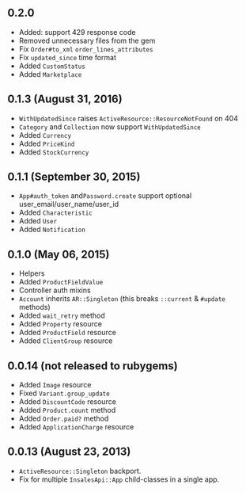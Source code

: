 
## 0.2.0
* Added: support 429 response code
* Removed unnecessary files from the gem
* Fix `Order#to_xml` `order_lines_attributes`
* Fix `updated_since` time format
* Added `CustomStatus`
* Added `Marketplace`

## 0.1.3 (August 31, 2016)
* `WithUpdatedSince` raises `ActiveResource::ResourceNotFound` on 404
* `Category` and `Collection` now support `WithUpdatedSince`
* Added `Currency`
* Added `PriceKind`
* Added `StockCurrency`

## 0.1.1 (September 30, 2015)
* `App#auth_token` and`Password.create` support optional user_email/user_name/user_id
* Added `Characteristic`
* Added `User`
* Added `Notification`

## 0.1.0 (May 06, 2015)

* Helpers
* Added `ProductFieldValue`
* Controller auth mixins
* `Account` inherits `AR::Singleton` (this breaks `::current` & `#update` methods)
* Added `wait_retry` method
* Added `Property` resource
* Added `ProductField` resource
* Added `ClientGroup` resource

## 0.0.14 (not released to rubygems)

* Added `Image` resource
* Fixed `Variant.group_update`
* Added `DiscountCode` resource
* Added `Product.count` method
* Added `Order.paid?` method
* Added `ApplicationCharge` resource

## 0.0.13 (August 23, 2013)

* `ActiveResource::Singleton` backport.
* Fix for multiple `InsalesApi::App` child-classes in a single app.
